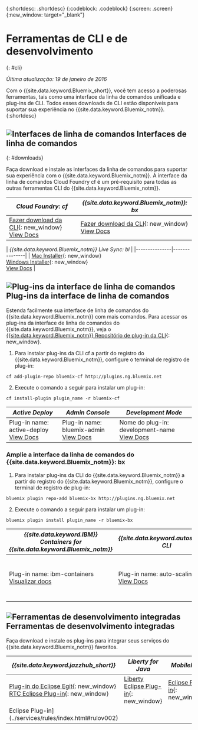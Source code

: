 {:shortdesc: .shortdesc}
{:codeblock: .codeblock}
{:screen: .screen}
{:new_window: target="_blank"}

# Ferramentas de CLI e de desenvolvimento
{: #cli}

*Última atualização: 19 de janeiro de 2016*

Com o {{site.data.keyword.Bluemix_short}}, você tem acesso a poderosas ferramentas, tais como uma interface da linha de comandos unificada e plug-ins de CLI. Todos esses downloads de CLI estão disponíveis para suportar sua experiência no {{site.data.keyword.Bluemix_notm}}.
{:shortdesc}

## ![Interfaces de linha de comandos](./images/CLI.png) Interfaces de linha de comandos
{: #downloads}

Faça download e instale as interfaces da linha de comandos para suportar sua experiência com o {{site.data.keyword.Bluemix_notm}}. A interface da linha de comandos Cloud Foundry cf
é um pré-requisito para todas as outras ferramentas CLI do {{site.data.keyword.Bluemix_notm}}.


| *Cloud Foundry: cf* |	*{{site.data.keyword.Bluemix_notm}}: bx* | 
|---------------------|---------------|
| [Fazer download da CLI](https://github.com/cloudfoundry/cli/releases){: new_window}  <br> [View Docs](./reference/cfcommands/index.html) | [Fazer download da CLI](http://clis.{DomainName}/){: new_window} <br> [View Docs](./reference/bluemix_cli/index.html)| 

| *{{site.data.keyword.Bluemix_notm}} Live Sync:
bl* |
|---------------|---------------|
| [Mac Installer](ftp://public.dhe.ibm.com/cloud/bluemix/cli/Bluemix_bl.pkg){: new_window} <br> [Windows Installer](ftp://public.dhe.ibm.com/cloud/bluemix/cli/Bluemix_bl.exe){: new_window} <br> [View Docs](./reference/bl/index.html) |


## ![Plug-ins da interface de linha de comandos](./images/CLI_Plugin.png) Plug-ins da interface de linha de comandos

Estenda facilmente sua interface de linha de comandos do {{site.data.keyword.Bluemix_notm}} com mais comandos. Para acessar os plug-ins da interface de linha de comandos do {{site.data.keyword.Bluemix_notm}}, veja o [{{site.data.keyword.Bluemix_notm}} Repositório de plug-in da CLI](http://plugins.{DomainName}/){: new_window}.

1. Para instalar plug-ins da CLI cf a partir do registro do {{site.data.keyword.Bluemix_notm}}, configure o terminal de registro de plug-in:
```
cf add-plugin-repo bluemix-cf http://plugins.ng.bluemix.net
```
2. Execute o comando a seguir para instalar um
plug-in:
```
cf install-plugin plugin_name -r bluemix-cf
```

| *Active Deploy* | *Admin Console* | *Development Mode* | 
|-----------------|-----------------|-----------------|
| Plug-in name: active-deploy <br>  [View Docs](../services/ActiveDeploy/index.html#cli) |  Plug-in name: bluemix-admin <br> [View Docs](../cli/plugins/bluemix_admin/index.html) | Nome do plug-in: development-name <br> [View Docs](./plugins/dev_mode/index.html) | 

### Amplie a interface da linha de comandos do {{site.data.keyword.Bluemix_notm}}: bx
1. Para instalar plug-ins da CLI do {{site.data.keyword.Bluemix_notm}} a partir do registro do {{site.data.keyword.Bluemix_notm}}, configure o terminal de registro de plug-in:
```
bluemix plugin repo-add bluemix-bx http://plugins.ng.bluemix.net
```
2. Execute o comando a seguir para instalar um
plug-in:
```
bluemix plugin install plugin_name -r bluemix-bx
```

| *{{site.data.keyword.IBM}} Containers for {{site.data.keyword.Bluemix_notm}}* | *{{site.data.keyword.autoscaling}} CLI* | *VPN* |
|-----|----|----|
| Plug-in name: ibm-containers <br> [Visualizar docs](https://www.{DomainName}/docs/containers/container_cli_cfic.html#container_cli_cfic) | Plug-in name: auto-scaling <br> [View Docs](./plugins/auto-scaling/index.html) |Plug-in name: VPN <br> [View Docs](./plugins/vpn/index.html) |

## ![Ferramentas de desenvolvimento integradas](./images/Integrated_Dev_Tools.png) Ferramentas de desenvolvimento integradas


Faça download e instale os plug-ins para integrar seus serviços do {{site.data.keyword.Bluemix_notm}} favoritos.

| *{{site.data.keyword.jazzhub_short}}* | *Liberty for Java* | *MobileFirst* | *{{site.data.keyword.rules_short}}* |
|-------------|----------|----------|----------|
| [Plug-in do Eclipse Egit](https://hub.jazz.net/docs/reference/gitclient/#eclipse_using_egit){: new_window} <br> [RTC Eclipse Plug-in](https://hub.jazz.net/docs/reference/gitclient/#eclipse_using_rtc){: new_window} | [Liberty Eclipse Plug-in](https://developer.ibm.com/wasdev/downloads/liberty-profile-using-eclipse/){: new_window} | [Eclipse Plug-in](https://marketplace.eclipse.org/content/ibm-mobilefirst-platform-studio){: new_window} | [Rules Designer
Eclipse Plug-in](../services/rules/index.html#rulov002) |
